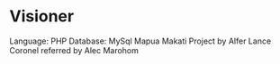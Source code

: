 # Visioner
Language: PHP
Database: MySql
Mapua Makati Project by Alfer Lance Coronel referred by Alec Marohom

